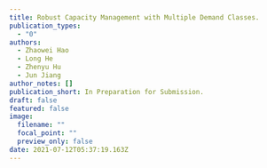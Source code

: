 ```yaml
---
title: Robust Capacity Management with Multiple Demand Classes.
publication_types:
  - "0"
authors:
  - Zhaowei Hao
  - Long He
  - Zhenyu Hu
  - Jun Jiang
author_notes: []
publication_short: In Preparation for Submission.
draft: false
featured: false
image:
  filename: ""
  focal_point: ""
  preview_only: false
date: 2021-07-12T05:37:19.163Z
---
```

